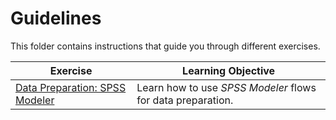 # Guidelines

This folder contains instructions that guide you through different exercises.

| Exercise | Learning Objective |
|----------|--------------------|
| [Data Preparation: SPSS Modeler](./spss-modeler) | Learn how to use _SPSS Modeler_ flows for data preparation. | 
